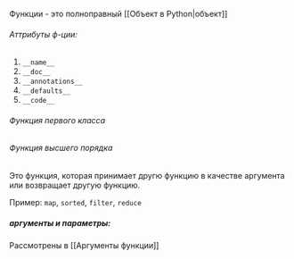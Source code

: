 Функции - это полноправный [[Объект в Python|объект]]


###### Аттрибуты ф-ции:
1) `__name__`
2) `__doc__`
3) `__annotations__`
4) `__defaults__`
5) `__code__`

###### Функция первого класса


###### Функция высшего порядка
Это функция, которая принимает другю функцию в качестве аргумента или возвращает другую функцию.

Пример: `map`, `sorted`, `filter`, `reduce`


##### аргументы и параметры:
Рассмотрены в [[Аргументы функции]]
